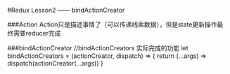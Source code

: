 #Redux Lesson2 —— bindActionCreator

###Action
    Action只是描述事情了（可以传递线索数据），但是state更新操作最终需要reducer完成

###bindActionCreator
    //bindActionCreators 实际完成的功能
    let bindActionCreators = (actionCreator, dispatch) => {
        return (...args) => dispatch(actionCreator(...args))
    }
